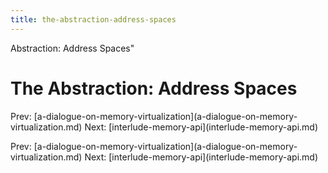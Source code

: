 ```yaml
---
title: the-abstraction-address-spaces
---
```


Abstraction: Address Spaces\"

# The Abstraction: Address Spaces

Prev:
\[a-dialogue-on-memory-virtualization](a-dialogue-on-memory-virtualization.md)
Next:
\[interlude-memory-api](interlude-memory-api.md)

Prev:
\[a-dialogue-on-memory-virtualization](a-dialogue-on-memory-virtualization.md)
Next:
\[interlude-memory-api](interlude-memory-api.md)
